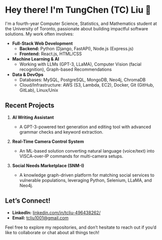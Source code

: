 # Hey there! I'm TungChen (TC) Liu 👋

I'm a fourth-year Computer Science, Statistics, and Mathematics student at the University of Toronto, passionate about building impactful software solutions. My work often involves:

- **Full-Stack Web Development**  
  - **Backend:** Python (Django, FastAPI), Node.js (Express.js)  
  - **Frontend:** React.js, HTML/CSS
- **Machine Learning & AI**  
  - Working with LLMs (GPT-3, LLaMA), Computer Vision (facial recognition), Graph-based Recommendations
- **Data & DevOps**  
  - Databases: MySQL, PostgreSQL, MongoDB, Neo4j, ChromaDB  
  - Cloud/Infrastructure: AWS (S3, Lambda, EC2), Docker, Git (GitHub, GitLab), Linux/Unix

## Recent Projects
1. **AI Writing Assistant**  
   - A GPT-3-powered text generation and editing tool with advanced grammar checks and keyword extraction.

2. **Real-Time Camera Control System**  
   - An ML-based solution converting natural language (voice/text) into VISCA-over-IP commands for multi-camera setups.

3. **Social Needs Marketplace (SNM-I)**  
   - A knowledge graph-driven platform for matching social services to vulnerable populations, leveraging Python, Selenium, LLaMA, and Neo4j.

## Let’s Connect!
- **LinkedIn:** [linkedin.com/in/tcliu-496438262/](https://linkedin.com/in/tcliu-496438262/)  
- **Email:** [tcliu1001@gmail.com](mailto:tcliu1001@gmail.com)

Feel free to explore my repositories, and don’t hesitate to reach out if you’d like to collaborate or chat about all things tech!
